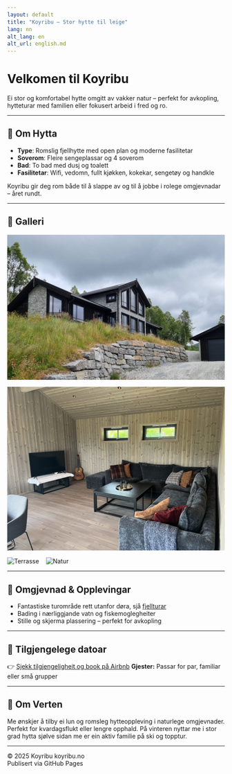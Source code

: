 ```yaml
---
layout: default
title: "Koyribu – Stor hytte til leige"
lang: nn
alt_lang: en
alt_url: english.md
---
```


# Velkomen til **Koyribu**

Ei stor og komfortabel hytte omgitt av vakker natur – perfekt for avkopling, hytteturar med familien eller fokusert arbeid i fred og ro.

---

## 🏡 Om Hytta
- **Type**: Romslig fjellhytte med open plan og moderne fasilitetar
- **Soverom**: Fleire sengeplassar og 4 soverom
- **Bad**: To bad med dusj og toalett
- **Fasilitetar**: Wifi, vedomn, fullt kjøkken, kokekar, sengetøy og handkle

Koyribu gir deg rom både til å slappe av og til å jobbe i rolege omgjevnadar – året rundt.

---

## 📸 Galleri
<div style="display:flex; gap:1rem; flex-wrap:wrap;">
  <img src="img/hytta-sommar.jpeg" alt="Hytta på sommaren" style="max-width:100%;height:auto;">
  <img src="img/stove-20220704_174032308_iOS.jpeg" alt="Stove" style="max-width:100%;height:auto;">
  <img src="img/terrasse.avif" alt="Terrasse" style="max-width:100%;height:auto;">
  <img src="img/mot-rindabotn-20220806_150411.jpg" alt="Natur" style="max-width:100%;height:auto;">
</div>

---

## 🌲 Omgjevnad & Opplevingar
- Fantastiske turområde rett utanfor døra, sjå [fjellturar](hikes.md)
- Bading i nærliggjande vatn og fiskemoglegheiter
- Stille og skjerma plassering – perfekt for avkopling

---

## 📅 Tilgjengelege datoar
 👉 [Sjekk tilgjengeligheit og book på Airbnb](https://www.airbnb.no/rooms/902164708584277005?check_in=2025-07-03&check_out=2025-07-06&guests=1&adults=1)
**Gjester:** Passar for par, familiar eller små grupper  

---

## 💬 Om Verten
Me ønskjer å tilby ei lun og romsleg hytteoppleving i naturlege omgjevnader. Perfekt for kvardagsflukt eller lengre opphald. På vinteren nyttar me i stor grad hytta sjølve sidan me er ein aktiv familie på ski og topptur.


---

© 2025 Koyribu koyribu.no  
Publisert via GitHub Pages
